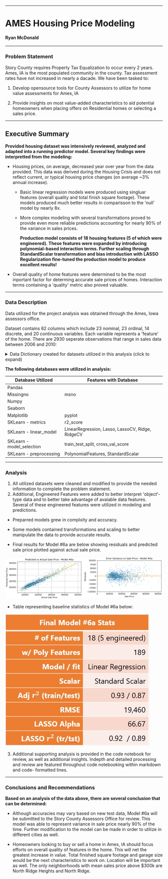 
---
# AMES Housing Price Modeling

#### Ryan McDonald
---
### Problem Statement
Story County requires Property Tax Equalization to occur every 2 years. Ames, IA is the most populated community in the county. Tax assessment rates have not increased in nearly a dacade.
We have been tasked to:

1. Develop opensource tools for County Assessors to utilize for home value assessments for Ames, IA

2. Provide insights on most value-added characteristics to aid potential homeowners when placing offers on Residential homes or selecting a sales price.
 

---
## Executive Summary
**Provided housing dataset was intensively reviewed, analyzed and adapted into a running predictor model.  Several key findings were interpretted from the modeling:**
   
   -  Housing prices, on average, decreased year over year from the data provided.  This data was derived during the Housing Crisis and does not reflect current, or typical housing price changes (on average ~3% annual increase). 
        
        -  Basic linear regression models were produced using singluar features (overall quality and total finish square footage).  These models produced much better results in comparisson to the 'null' model by nearly 8x.
        
        - More complex modeling with several transformations proved to provide even more reliable predictions accounting for nearly 90% of the variance in sales prices.
           
           **Production model consists of 18 housing features (5 of which were engineered). These features were expanded by introducing polynomial-based interaction terms. Further scaling through StandardScalar transformation and bias introduction with LASSO Regularization fine-tuned the  production model to produce excellent results!** 
  
   -  Overall quality of home features were determined to be the most inportant factor for determing accurate sale prices of homes.  Interaction terms containing a 'quality' metric also proved valuable. 

---
### Data Description
Data utilized for the project analysis was obtained through the Ames, Iowa assessors office. 

Dataset contains 82 columns which include 23 nominal, 23 ordinal, 14 discrete, and 20 continuous variables.  Each variable represents a 'feature' of the home.  There are 2930 seperate observations that range in sales data between 2006 and 2010:

<details><summary>Data Dictionary created for datasets utilized in this analysis (click to expand)</summary>


| Column Name     | Data Type | Description                                       |
|-----------------|-----------|---------------------------------------------------|
| Id              | int64     | Observation number                                |
| PID             | int64     | Parcel identification number                      |
| MS SubClass     | int64     | type of dwelling                                  |
| MS Zoning       | object    | zoning classification                             |
| Lot Frontage    | float64   | Linear feet of street                             |
| Lot Area        | int64     | Lot size in square feet                           |
| Street          | object    | Type of road access                               |
| Alley           | object    | Type of alley access                              |
| Lot Shape       | object    | General shape of property                         |
| Land Contour    | object    | Flatness of the property                          |
| Utilities       | object    | Type of utilities available                       |
| Lot Config      | object    | Lot configuration                                 |
| Land Slope      | object    | Slope of property                                 |
| Neighborhood    | object    | locations within Ames                             |
| Condition 1     | object    | proximity to various condition                    |
| Condition 2     | object    | Proximity to various conditions                   |
| Bldg Type       | object    | Type of dwelling                                  |
| House Style     | object    | Style of dwelling                                 |
| Overall Qual    | int64     | Rates the overall material and finish             |
| Overall Cond    | int64     | Rates the overall condition                       |
| Year Built      | int64     | Original construction date                        |
| Year Remod/Add  | int64     | Remodel date                                      |
| Roof Style      | object    | Type of roof                                      |
| Roof Matl       | object    | Roof material                                     |
| Exterior 1st    | object    | Exterior covering on house                        |
| Exterior 2nd    | object    | Exterior covering on house                        |
| Mas Vnr Type    | object    | Masonry veneer type                               |
| Mas Vnr Area    | float64   | Masonry veneer area in square feet                |
| Exter Qual      | object    | quality of the material on the exterior           |
| Exter Cond      | object    | present condition of the material on the exterior |
| Foundation      | object    | Type of foundation                                |
| Bsmt Qual       | object    | height of the basement                            |
| Bsmt Cond       | object    | condition of the basement                         |
| Bsmt Exposure   | object    | walkout or garden level walls                     |
| BsmtFin Type 1  | object    | Rating of basement finished area                  |
| BsmtFin SF 1    | float64   | type 1 finished square feet                       |
| BsmtFin Type 2  | object    | Rating of basement finished area                  |
| BsmtFin SF 2    | float64   | Type 2 finished square feet                       |
| Bsmt Unf SF     | float64   | Unfinished square feet of basement area           |
| Total Bsmt SF   | float64   | Total square feet of basement area                |
| Heating         | object    | Type of heating                                   |
| Heating QC      | object    | Heating quality and condition                     |
| Central Air     | object    | Central air conditioning                          |
| Electrical      | object    | Electrical system                                 |
| 1st Flr SF      | int64     | First Floor square feet                           |
| 2nd Flr SF      | int64     | Second floor square feet                          |
| Low Qual Fin SF | int64     | Low quality finished square feet (all floors)     |
| Gr Liv Area     | int64     | Above grade (ground) living area square feet      |
| Bsmt Full Bath  | float64   | Basement full bathrooms                           |
| Bsmt Half Bath  | float64   | Basement half bathrooms                           |
| Full Bath       | int64     | Full bathrooms above grade                        |
| Half Bath       | int64     | Half baths above grade                            |
| Bedroom AbvGr   | int64     | Bedrooms above grade                              |
| Kitchen AbvGr   | int64     | Kitchens above grade                              |
| Kitchen Qual    | object    | Kitchen quality                                   |
| TotRms AbvGrd   | int64     | Total rooms above grade                           |
| Functional      | object    | Home functionality                                |
| Fireplaces      | int64     | Number of fireplaces                              |
| Fireplace Qu    | object    | Fireplace quality                                 |
| Garage Type     | object    | Garage location                                   |
| Garage Yr Blt   | float64   | Year garage was built                             |
| Garage Finish   | object    | Interior finish of the garage                     |
| Garage Cars     | float64   | Size of garage in car capacity                    |
| Garage Area     | float64   | Size of garage in square feet                     |
| Garage Qual     | object    | Garage quality                                    |
| Garage Cond     | object    | Garage condition                                  |
| Paved Drive     | object    | Paved driveway                                    |
| Wood Deck SF    | int64     | Wood deck area in square feet                     |
| Open Porch SF   | int64     | Open porch area in square feet                    |
| Enclosed Porch  | int64     | Enclosed porch area in square feet                |
| 3Ssn Porch      | int64     | Three season porch area in square feet            |
| Screen Porch    | int64     | Screen porch area in square feet                  |
| Pool Area       | int64     | Pool area in square feet                          |
| Pool QC         | object    | Pool quality                                      |
| Fence           | object    | Fence quality                                     |
| Misc Feature    | object    | Miscellaneous feature not covered in other cats   |
| Misc Val        | int64     | Value (dollar) of miscellaneous feature                   |
| Mo Sold         | int64     | Month Sold (MM)                                   |
| Yr Sold         | int64     | Year Sold (YYYY)                                  |
| Sale Type       | object    | Type of sale                                      |
| SalePrice       | int64     | Sale price (dollar)                                      |


</details>
 
 

 
**The following databases were utilized in analysis:**


| Database Utilized         	| Features with Database                           	|
|---------------------------	|--------------------------------------------------	|
| Pandas                    	|                                                  	|
| Missingno                 	| msno                                             	|
| Numpy                     	|                                                  	|
| Seaborn                   	|                                                  	|
| Matplotlib                	| pyplot                                           	|
| SKLearn - metrics         	| r2_score                                         	|
| SKLearn - linear_model    	| LinearRegression, Lasso, LassoCV, Ridge, RidgeCV 	|
| SKLearn - model_selection 	| train_test_split, cross_val_score                	|
| SKLearn - preprocessing   	| PolynomialFeatures, StandardScalar              	|

---      
### Analysis

1. All utilized datasets were cleaned and modified to provide the needed information to complete the problem statement.
2. Additional, Engineered Features were added to better interpret 'object'-type data and to better take advantage of avaiable data features. Several of these engineered features were utilized in modeling and predictions.
  
  -  Preparred models grew in complxity and accuracy.
  
  -  Some models contained transformations and scaling to better manipulate the data to provide accurate results. 
  
  -  Final results for Model #6a are below showing residuals and predicted sale price plotted against actual sale price.

![another pic](./cited_articles/model_6a_plots.JPG)


   -  Table representing baseline statistics of Model #6a below:

![another pic](./cited_articles/model_6a_stats.JPG)
 

3.  Additional supporting analysis is provided in the code notebook for review, as well as additional insights. Indepth and detailed processing and review are featured throughout code notebooking within markdown and code- formatted lines. 

---
### Conclusions and Recommendations

**Based on an analysis of the data above, there are several conclusion that can be determined:**
   
   -  Although accuracies may vary based on new test data, Model #6a will be submitted to the Story County Assessors Office for review. This model was able to represent variance in sale price nearly 90% of the time. Further modification to the model can be made in order to utilize in different cities as well. 

     
   -  Homeowners looking to buy or sell a home in Ames, IA should focus efforts on overall quality of features in the home.  This will net the greatest increase in value.  Total finished square footage and garage size would be the next characteristics to work on.  Location will be important as well. The only neighborhoods with mean sales price above $300k are North Ridge Heights and North Ridge.
  
